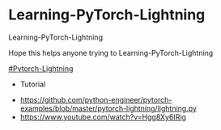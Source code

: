 # Learning-PyTorch-Lightning

Learning-PyTorch-Lightning

Hope this helps anyone trying to Learning-PyTorch-Lightning

[#Pytorch-Lightning](https://github.com/PyTorchLightning/pytorch-lightning)

- Tutorial

* https://github.com/python-engineer/pytorch-examples/blob/master/pytorch-lightning/lightning.py
* https://www.youtube.com/watch?v=Hgg8Xy6IRig
